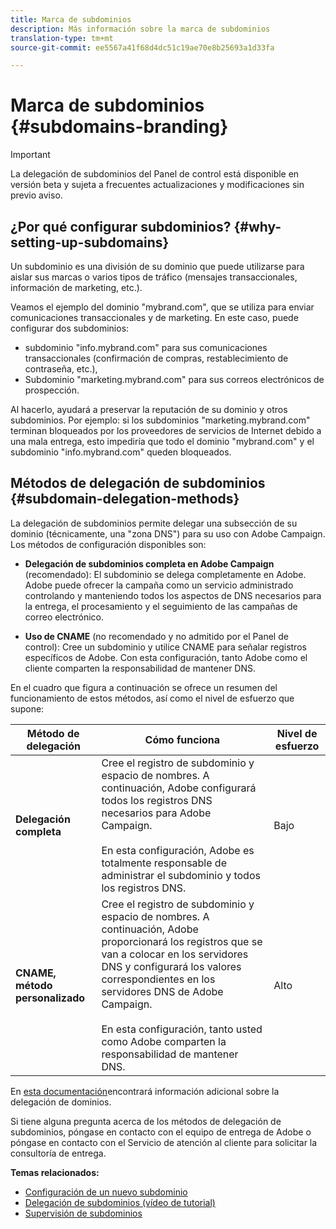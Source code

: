 ```yaml
---
title: Marca de subdominios
description: Más información sobre la marca de subdominios
translation-type: tm+mt
source-git-commit: ee5567a41f68d4dc51c19ae70e8b25693a1d33fa

---
```



# Marca de subdominios {#subdomains-branding}

>[!IMPORTANT]
>
>La delegación de subdominios del Panel de control está disponible en versión beta y sujeta a frecuentes actualizaciones y modificaciones sin previo aviso.

## ¿Por qué configurar subdominios? {#why-setting-up-subdomains}

Un subdominio es una división de su dominio que puede utilizarse para aislar sus marcas o varios tipos de tráfico (mensajes transaccionales, información de marketing, etc.).

Veamos el ejemplo del dominio &quot;mybrand.com&quot;, que se utiliza para enviar comunicaciones transaccionales y de marketing. En este caso, puede configurar dos subdominios:

* subdominio &quot;info.mybrand.com&quot; para sus comunicaciones transaccionales (confirmación de compras, restablecimiento de contraseña, etc.),
* Subdominio &quot;marketing.mybrand.com&quot; para sus correos electrónicos de prospección.

Al hacerlo, ayudará a preservar la reputación de su dominio y otros subdominios. Por ejemplo: si los subdominios &quot;marketing.mybrand.com&quot; terminan bloqueados por los proveedores de servicios de Internet debido a una mala entrega, esto impediría que todo el dominio &quot;mybrand.com&quot; y el subdominio &quot;info.mybrand.com&quot; queden bloqueados.

## Métodos de delegación de subdominios {#subdomain-delegation-methods}

La delegación de subdominios permite delegar una subsección de su dominio (técnicamente, una &quot;zona DNS&quot;) para su uso con Adobe Campaign. Los métodos de configuración disponibles son:

* **Delegación de subdominios completa en Adobe Campaign** (recomendado): El subdominio se delega completamente en Adobe. Adobe puede ofrecer la campaña como un servicio administrado controlando y manteniendo todos los aspectos de DNS necesarios para la entrega, el procesamiento y el seguimiento de las campañas de correo electrónico.

* **Uso de CNAME** (no recomendado y no admitido por el Panel de control): Cree un subdominio y utilice CNAME para señalar registros específicos de Adobe. Con esta configuración, tanto Adobe como el cliente comparten la responsabilidad de mantener DNS.

En el cuadro que figura a continuación se ofrece un resumen del funcionamiento de estos métodos, así como el nivel de esfuerzo que supone:

| Método de delegación | Cómo funciona | Nivel de esfuerzo |
|---|---|---|
| **Delegación completa** | Cree el registro de subdominio y espacio de nombres. A continuación, Adobe configurará todos los registros DNS necesarios para Adobe Campaign.<br/><br/>En esta configuración, Adobe es totalmente responsable de administrar el subdominio y todos los registros DNS. | Bajo |
| **CNAME, método personalizado** | Cree el registro de subdominio y espacio de nombres. A continuación, Adobe proporcionará los registros que se van a colocar en los servidores DNS y configurará los valores correspondientes en los servidores DNS de Adobe Campaign.<br/><br/>En esta configuración, tanto usted como Adobe comparten la responsabilidad de mantener DNS. | Alto |

En [esta documentación](https://helpx.adobe.com/campaign/kb/domain-name-delegation.html)encontrará información adicional sobre la delegación de dominios.

Si tiene alguna pregunta acerca de los métodos de delegación de subdominios, póngase en contacto con el equipo de entrega de Adobe o póngase en contacto con el Servicio de atención al cliente para solicitar la consultoría de entrega.

**Temas relacionados:**

* [Configuración de un nuevo subdominio](../../subdomains-certificates/using/setting-up-new-subdomain.md)
* [Delegación de subdominios (vídeo de tutorial)](https://docs.adobe.com/content/help/en/campaign-learn/campaign-standard-tutorials/administrating/control-panel/subdomain-delegation.html)
* [Supervisión de subdominios](../../subdomains-certificates/using/monitoring-subdomains.md)
